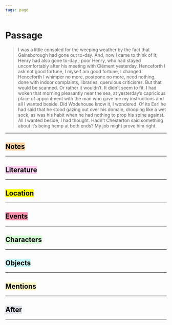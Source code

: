```yaml
---
tags: page
---
```


# Passage
> I was a little consoled for the weeping weather by the fact that Gainsborough had gone out to-day. And, now I came to think of it, Henry had also gone to-day ; poor Henry, who had stayed uncomfortably after his meeting with Clément yesterday. Henceforth I ask not good fortune, I myself am good fortune, I changed. Henceforth I whimper no more, postpone no more, need nothing, done with indoor complaints, libraries, querulous criticisms. But that would be scanned. Or rather it wouldn’t. It didn’t seem to fit. I had woken that morning pleasantly near the sea, at yesterday’s capricious place of appointment with the man who gave me my instructions and all I wanted beside. Did Wodehouse know it, I wondered. Of its Earl he had said that he stood gazing out over his domain, drooping like a wet sock, as was his habit when he had nothing to prop his spine against. All I wanted beside, I had thought. Hadn’t Chesterton said something about it’s being hemp at both ends? My job might prove him right.

---
## <mark style="background: #FFB86CA6;">Notes</mark>
---

## <mark style="background: #FFB8EBA6;">Literature</mark>
---

## <mark class="hltr-purple">Location</mark>
---

## <mark style="background: #FF5582A6;">Events</mark>
---

## <mark style="background: #BBFABBA6;">Characters</mark>
---

## <mark style="background: #ABF7F7A6;">Objects</mark>
---

## <mark style="background: #FFF3A3A6;">Mentions</mark>
---

## <mark style="background: #CACFD9A6;">After</mark>
---